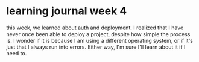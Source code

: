 # learning journal week 4

this week, we learned about auth and deployment. I realized that I have never once been able to deploy a project, despite how simple the process is. I wonder if it is because I am using a different operating system, or if it's just that I always run into errors. Either way, I'm sure I'll learn about it if I need to.
